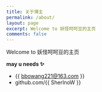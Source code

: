 ```yaml
---
title: 关于博主
permalink: /about/
layout: page
excerpt: Welcome to 妖怪呵呵豆的主页
comments: false
---
```


Welcome to 妖怪呵呵豆的主页

**may u needs ✨**

- {{ bbowang221@163.com }}
- github.com/{{ SherlnoW }}
